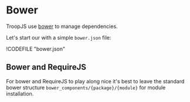 # Bower

TroopJS use [bower](http://bower.io/) to manage dependencies.

Let's start our with a simple `bower.json` file:

!CODEFILE "bower.json"

## Bower and RequireJS

For bower and RequireJS to play along nice it's best to leave the standard bower structure `bower_components/{package}/{module}` for module installation.